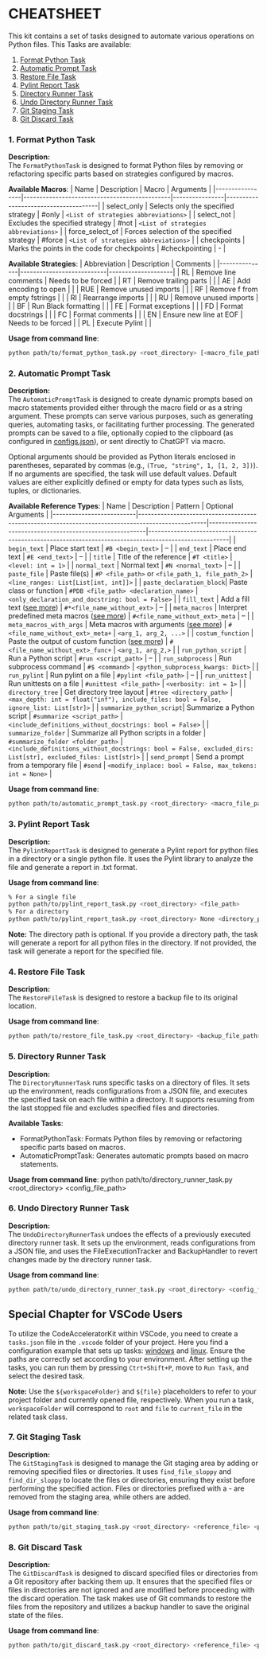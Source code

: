 # CHEATSHEET

This kit contains a set of tasks designed to automate various operations on Python files. This Tasks are available:

1. [Format Python Task](#1-format-python-task)
1. [Automatic Prompt Task](#2-automatic-prompt-task)
1. [Restore File Task](#4-restore-file-task)
1. [Pylint Report Task](#3-pylint-report-task)
1. [Directory Runner Task](#5-directory-runner-task)
1. [Undo Directory Runner Task](#6-uno-directory-runner-task)
1. [Git Staging Task](#7-git-staging-task)
1. [Git Discard Task](#8-git-discard-task)



### 1. Format Python Task

**Description:**            
The `FormatPythonTask` is designed to format Python files by removing or refactoring specific parts based on strategies configured by macros.

**Available Macros**:
| Name            | Description                                  | Macro          | Arguments                            |
|-----------------|----------------------------------------------|----------------|--------------------------------------|
| select_only     | Selects only the specified strategy          | #only          | `<List of strategies abbreviations>` |
| select_not      | Excludes the specified strategy              | #not           | `<List of strategies abbreviations>` |
| force_select_of | Forces selection of the specified strategy   | #force         | `<List of strategies abbreviations>` |
| checkpoints     | Marks the points in the code for checkpoints | #checkpointing | -                                    |

**Available Strategies**:
| Abbreviation  | Description               | Comments           |
|---------------|---------------------------|--------------------|
| RL            | Remove line comments      | Needs to be forced |
| RT            | Remove trailing parts     |                    |
| AE            | Add encoding to open      |                    |
| RUE           | Remove unused imports     |                    |
| RF            | Remove f from empty fstrings |                 |
| RI            | Rearrange imports         |                    |
| RU            | Remove unused imports     |                    |
| BF            | Run Black formatting      |                    |
| FE            | Format exceptions         |                    |
| FD            | Format docstrings         |                    |
| FC            | Format comments           |                    |
| EN            | Ensure new line at EOF    | Needs to be forced |
| PL            | Execute Pylint            |                    |

**Usage from command line**:
```sh
python path/to/format_python_task.py <root_directory> [<macro_file_path> | --help | -h | --cancel | -c]
```

### 2. Automatic Prompt Task

**Description:**            
The `AutomaticPromptTask` is designed to create dynamic prompts based on macro statements provided either through the macro field or as a string argument. These prompts can serve various purposes, such as generating queries, automating tasks, or facilitating further processing. The generated prompts can be saved to a file, optionally copied to the clipboard (as configured in [configs.json](./profile/configs.json)), or sent directly to ChatGPT via macro.

Optional arguments should be provided as Python literals enclosed in parentheses, separated by commas (e.g., `(True, "string", 1, [1, 2, 3])`). If no arguments are specified, the task will use default values. Default values are either explicitly defined or empty for data types such as lists, tuples, or dictionaries.

**Available Reference Types**:
| Name                     | Description                                                                                       | Pattern                                                 | Optional Arguments                                                                                  |
|--------------------------|---------------------------------------------------------------------------------------------------|----------------------------------------------------------|-------------------------------------------------------------------------------------------------------|
| `begin_text`             | Place start text                                                                                  | `#B <begin_text>`                                        | –                                                                                                     |
| `end_text`               | Place end text                                                                                    | `#E <end_text>`                                          | –                                                                                                     |
| `title`                  | Title of the reference                                                                            | `#T <title>`                                             | `<level: int = 1>`                                                                                    |
| `normal_text`            | Normal text                                                                                       | `#N <normal_text>`                                       | –                                                                                                     |
| `paste_file`             | Paste file(s)                                                                                     | `#P <file_path>` or `<file_path_1, file_path_2>`         | `<line_ranges: List[List[int, int]]>`                                                                 |
| `paste_declaration_block`| Paste class or function                                                                           | `#PDB <file_path> <declaration_name>`                    | `<only_declaration_and_docstring: bool = False>`                                                      |
| `fill_text`              | Add a fill text ([see more](./costumizations/fill_texts/fill_text_template/template_4.txt))       | `#*<file_name_without_ext>`                              | –                                                                                                     |
| `meta_macros`            | Interpret predefined meta macros ([see more](./costumizations/meta_macros/template_1.py))         | `#<file_name_without_ext>_meta`                          | –                                                                                                     |
| `meta_macros_with_args`  | Meta macros with arguments ([see more](./costumizations/meta_macros_with_args/template_2.py))     | `#<file_name_without_ext>_meta+`                         | `<arg_1, arg_2, ...>`                                                                                 |
| `costum_function`        | Paste the output of custom function ([see more](./costumizations/functions/costum_function_template/template_3.py)) | `#<file_name_without_ext>_func+`       | `<arg_1, arg_2,>`                                                                                     |
| `run_python_script`      | Run a Python script                                                                               | `#run <script_path>`                                     | –                                                                                                     |
| `run_subprocess`         | Run subprocess command                                                                            | `#$ <command>`                                           | `<python_subprocess_kwargs: Dict>`                                                                    |
| `run_pylint`             | Run pylint on a file                                                                              | `#pylint <file_path>`                                    | –                                                                                                     |
| `run_unittest`           | Run unittests on a file                                                                           | `#unittest <file_path>`                                  | `<verbosity: int = 1>`                                                                                |
| `directory_tree`         | Get directory tree layout                                                                         | `#tree <directory_path>`                                 | `<max_depth: int = float("inf"), include_files: bool = False, ignore_list: List[str]>`                |
| `summarize_python_script`| Summarize a Python script                                                                         | `#summarize <script_path>`                               | `<include_definitions_without_docstrings: bool = False>`                                              |
| `summarize_folder`       | Summarize all Python scripts in a folder                                                          | `#summarize_folder <folder_path>`                        | `<include_definitions_without_docstrings: bool = False, excluded_dirs: List[str], excluded_files: List[str]>` |
| `send_prompt`            | Send a prompt from a temporary file                                                             | `#send`                                                | `<modify_inplace: bool = False, max_tokens: int = None>`                                              |

**Usage from command line**:  
```sh
python path/to/automatic_prompt_task.py <root_directory> <macro_file_path>
```
### 3. Pylint Report Task
**Description:**  
The `PylintReportTask` is designed to generate a Pylint report for python files in a directory or a single python file. It uses the Pylint library to analyze the file and generate a report in .txt format.

**Usage from command line**:  
```sh
% For a single file
python path/to/pylint_report_task.py <root_directory> <file_path>
% For a directory
python path/to/pylint_report_task.py <root_directory> None <directory_path>
``` 

**Note:**
The directory path is optional. If you provide a directory path, the task will generate a report for all python files in the directory. If not provided, the task will generate a report for the specified file.


### 4. Restore File Task

**Description:**            
The `RestoreFileTask` is designed to restore a backup file to its original location.

**Usage from command line**:  
```sh
python path/to/restore_file_task.py <root_directory> <backup_file_path>
```

### 5. Directory Runner Task

**Description:**            
The `DirectoryRunnerTask` runs specific tasks on a directory of files. It sets up the environment, reads configurations from a JSON file, and executes the specified task on each file within a directory. It supports resuming from the last stopped file and excludes specified files and directories.

**Available Tasks**:
- FormatPythonTask: Formats Python files by removing or refactoring specific parts based on macros.
- AutomaticPromptTask: Generates automatic prompts based on macro statements.

**Usage from command line**:
python path/to/directory_runner_task.py <root_directory> <config_file_path>

### 6. Undo Directory Runner Task

**Description:**            
The `UndoDirectoryRunnerTask` undoes the effects of a previously executed directory runner task. It sets up the environment, reads configurations from a JSON file, and uses the FileExecutionTracker and BackupHandler to revert changes made by the directory runner task.

**Usage from command line**:
```sh
python path/to/undo_directory_runner_task.py <root_directory> <config_file_path>
```	


## Special Chapter for VSCode Users

To utilize the CodeAcceleratorKit within VSCode, you need to create a `tasks.json` file in the `.vscode` folder of your project. Here you find a configuration example that sets up tasks: [windows](./tasks/management/support_files/windows/tasks.json) and [linux](./tasks/management/support_files/linux/tasks.json). Ensure the paths are correctly set according to your environment. After setting up the tasks, you can run them by pressing `Ctrt+Shift+P`, move to `Run Task`, and select the desired task.

**Note:**
Use the `${workspaceFolder}` and `${file}` placeholders to refer to your project folder and currently opened file, respectively. When you run a task, `workspaceFolder` will correspond to `root` and `file` to `current_file` in the related task class.

### 7. Git Staging Task

**Description:**  
The `GitStagingTask` is designed to manage the Git staging area by adding or removing specified files or directories. It uses `find_file_sloppy` and `find_dir_sloppy` to locate the files or directories, ensuring they exist before performing the specified action. Files or directories prefixed with a - are removed from the staging area, while others are added.

**Usage from command line**:  
```sh
python path/to/git_staging_task.py <root_directory> <reference_file> <paths_to_manage>
```

### 8. Git Discard Task

**Description:**  
The `GitDiscardTask` is designed to discard specified files or directories from a Git repository after backing them up. It ensures that the specified files or files in directories are not ignored and are modified before proceeding with the discard operation. The task makes use of Git commands to restore the files from the repository and utilizes a backup handler to save the original state of the files.

**Usage from command line**:  
```sh
python path/to/git_discard_task.py <root_directory> <reference_file> <paths_to_discard>
```
